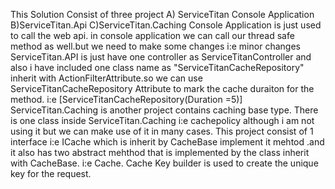 This Solution Consist of three project
A) ServiceTitan Console Application
B)ServiceTitan.Api
C)ServiceTitan.Caching
Console Application is just used to call the web api.
in console application we can call our thread safe method as well.but we need to make some changes i:e minor changes
ServiceTitan.API is just have one controller as ServiceTitanController and also i have included one class name as   "ServiceTitanCacheRepository" inherit with ActionFilterAttribute.so we can use ServiceTitanCacheRepository Attribute to mark the cache   duraiton for the method. i:e [ServiceTitanCacheRepository(Duration =5)]
ServiceTitan.Caching is another project contains caching base type.
There is one class inside ServiceTitan.Caching i:e cachepolicy although i am not using it but we can make use of it in many cases.
This project consist of 1 interface i:e ICache which is inherit by CacheBase implement it mehtod .and it also has two abstract mehthod that is implemented by the class inherit with CacheBase. i:e Cache.
Cache Key builder is used to create the unique key for the request.
 
